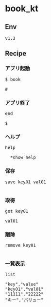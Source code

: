 # book_kt

## Env

<pre>
v1.3
</pre>

## Recipe

### アプリ起動
<pre>
$ book

# 
</pre>

### アプリ終了
<pre>
end

$
</pre>

### ヘルプ
<pre>
help

  *show help
</pre>

### 保存
<pre>
save key01 val01

</pre>

### 取得
<pre>
get key01

val01
</pre>

### 削除
<pre>
remove key01

</pre>

### 一覧表示
<pre>
list

"key","value"
"key01","val01"
"11111","22222"
"キー","バリュー"
</pre>
